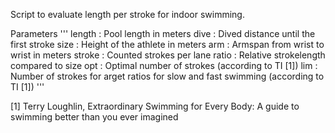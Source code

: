 Script to evaluate length per stroke for indoor swimming.

Parameters
'''
length : Pool length in meters
dive   : Dived distance until the first stroke
size   : Height of the athlete in meters
arm    : Armspan from wrist to wrist in meters
stroke : Counted strokes per lane
ratio  : Relative strokelength compared to size
opt    : Optimal number of strokes (according to TI [1])
lim    : Number of strokes for arget ratios for slow and fast swimming (according to TI [1])
'''

[1] Terry Loughlin, Extraordinary Swimming for Every Body: A guide to swimming better than you ever imagined
